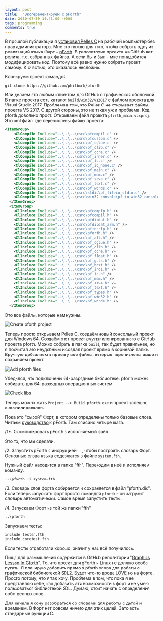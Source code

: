 ```yaml
---
layout: post
title:  "Эксперементируем с pForth"
date: 2020-07-29 19:42:00 -0000
tags: programming
comments: true
---
```


В прошлой публикации я [установил Pelles C](/blog/2020/pellesc-portable) на рабочий компьютер без прав администратора. Мне это нужно для того, чтобы собрать одну из реализаций языка Форт - [pForth](https://github.com/philburk/pforth). В репозитории проекта на GitHub нет релиза, т.е. собранных файлов. А если бы и был - мне понадобится модифицировать код. Поэтому всё равно нужно собрать проект самому. К счастью, это оказалось несложно.

Клонируем проект командой

    git clone https://github.com/philburk/pforth
	
Или делаем это любым клиентом для GitHub с графической оболочкой. В папке проекта есть каталог `build/win32/vs2017` с файлом проекта для Visual Studio 2017. Проблема в том, что Pelles C не открывает файлы проекта VS 2017. С другой стороны, это не такая уж и проблема. Код pforth довольно прост. Открываем файл проекта `pforth_main.vcxproj`. Это xml файл, где перечислены файлы проекта:

``` xml
<ItemGroup>
    <ClCompile Include="..\..\..\csrc\pfcompil.c" />
    <ClCompile Include="..\..\..\csrc\pfcustom.c" />
    <ClCompile Include="..\..\..\csrc\pf_cglue.c" />
    <ClCompile Include="..\..\..\csrc\pf_clib.c" />
    <ClCompile Include="..\..\..\csrc\pf_core.c" />
    <ClCompile Include="..\..\..\csrc\pf_inner.c" />
    <ClCompile Include="..\..\..\csrc\pf_io.c" />
    <ClCompile Include="..\..\..\csrc\pf_io_none.c" />
    <ClCompile Include="..\..\..\csrc\pf_main.c" />
    <ClCompile Include="..\..\..\csrc\pf_mem.c" />
    <ClCompile Include="..\..\..\csrc\pf_save.c" />
    <ClCompile Include="..\..\..\csrc\pf_text.c" />
    <ClCompile Include="..\..\..\csrc\pf_words.c" />
    <ClCompile Include="..\..\..\csrc\stdio\pf_fileio_stdio.c" />
    <ClCompile Include="..\..\..\csrc\win32_console\pf_io_win32_console.c" />
  </ItemGroup>
  <ItemGroup>
    <ClInclude Include="..\..\..\csrc\pfcompfp.h" />
    <ClInclude Include="..\..\..\csrc\pfcompil.h" />
    <ClInclude Include="..\..\..\csrc\pfdicdat.h" />
    <ClInclude Include="..\..\..\csrc\pfdicdat_arm.h" />
    <ClInclude Include="..\..\..\csrc\pfinnrfp.h" />
    <ClInclude Include="..\..\..\csrc\pforth.h" />
    <ClInclude Include="..\..\..\csrc\pf_all.h" />
    <ClInclude Include="..\..\..\csrc\pf_cglue.h" />
    <ClInclude Include="..\..\..\csrc\pf_clib.h" />
    <ClInclude Include="..\..\..\csrc\pf_core.h" />
    <ClInclude Include="..\..\..\csrc\pf_float.h" />
    <ClInclude Include="..\..\..\csrc\pf_guts.h" />
    <ClInclude Include="..\..\..\csrc\pf_host.h" />
    <ClInclude Include="..\..\..\csrc\pf_inc1.h" />
    <ClInclude Include="..\..\..\csrc\pf_io.h" />
    <ClInclude Include="..\..\..\csrc\pf_mem.h" />
    <ClInclude Include="..\..\..\csrc\pf_save.h" />
    <ClInclude Include="..\..\..\csrc\pf_text.h" />
    <ClInclude Include="..\..\..\csrc\pf_types.h" />
    <ClInclude Include="..\..\..\csrc\pf_win32.h" />
    <ClInclude Include="..\..\..\csrc\pf_words.h" />
  </ItemGroup>
```

Это все файлы, которые нам нужны.

![Create pforth project](https://res.cloudinary.com/dlqc5rp9l/image/upload/v1596013459/blog/pellesc-pforth_cevrlv.png)

Теперь просто открываем Pelles C, создаём новый консольный проект для Windows 64. Создаём этот проект *внутри* клонированного с GitHub проекта pforth. Можно собрать в папке `build`, так будет правильнее, но я посчитал это неудобным и создал проект прямо в корневой папке. Вручную добавляем к проекту все файлы, которые перечислены выше и сохраняем проект.

![Add pforth files](https://res.cloudinary.com/dlqc5rp9l/image/upload/v1596013460/blog/pellesc-pforth-project_ip392j.png)

Убедился, что подключены 64-разрядные библиотеке. pforth можно собирать для 64-разрядных операционных систем.

![Check libs](https://res.cloudinary.com/dlqc5rp9l/image/upload/v1596013459/blog/pellesc-pforth-win64_sg0zvw.png)

Теперь можно жать `Project --> Build pforth.exe` и проект успешно скомпилировался.

Пока это "сырой" Форт, в котором определены только базовые слова. Читаем [руководство](http://www.softsynth.com/pforth/pf_ref.php) к pForth. Там описано четыре шага.

/1*. Скомпилировать pForth в исполняемый файл.

Это то, что мы сделали.

/2. Запустить pForth с инсрукцией `-i`, чтобы построить словарь Форт. Основные слова языка содержатся в файле `system.fth`.

Нужный файл находится в папке "fth". Переходим в неё и исполняем команду.

    ..\pforth -i system.fth

/3. Словарь слов форта собирается и сохраняется в файл "pforth.dic". Если теперь запускать форт просто командой `pforth` - он загрузит словарь автоматически. Самое время запустить тесты.

/4. Запускаем Форт из той же папки "fth"

    ..\pforth
   
Запускаем тесты:

    include tester.fth
    include coretest.fth
    
Если тесты отработали хорошо, значит у нас всё получилось.

Пища для размышлений содержится в GitHub репозитории "[Graphics Lesson In Gforth](https://github.com/Lecrapouille/GraphicsLessonInGforth)". То, что проект для gForth и Linux не должно особо пугать. Я планирую добавить прямо в pforth слова для работы с графической библиотекой SDL2. Будет что-то вроде [LÖVE](https://love2d.org/) но на форте. Просто потому, что я так хочу. Проблема в том, что пока я не представляю себе, как добавить эти возможности в форт и не умею пользоваться библиотекой SDL. Думаю, стоит начать с определения собственных слов.

Для начала я хочу разобраться со словами для работы с датой и временем. В Форт нет совсем ничего для этих целей. Зато есть стандарные функции С.